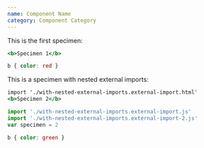 ```yaml
---
name: Component Name
category: Component Category
---
```


This is the first specimen:

```specimen-1.html
<b>Specimen 1</b>
```

```specimen-1.css
b { color: red }
```

This is a specimen with nested external imports:

```specimen-2.html
import './with-nested-external-imports.external-import.html'
<b>Specimen 2</b>
```

```specimen-2.js
import './with-nested-external-imports.external-import.js'
import './with-nested-external-imports.external-import-2.js'
var specimen = 2
```

```specimen-2.css
b { color: green }
```
